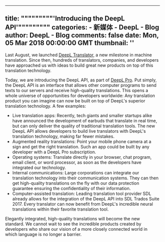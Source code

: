 
---
title: """""""""'Introducing the DeepL API'"""""""""
categories: 
    - 新媒体
    - DeepL - Blog
author: DeepL - Blog
comments: false
date: Mon, 05 Mar 2018 00:00:00 GMT
thumbnail: ''
---

<div>   
<p>Last August, we launched <a href="https://www.deepl.com/translator">DeepL Translator</a>, a new milestone in machine translation.  Since then, hundreds of translators, companies, and developers have approached us with ideas to build great new products on top of this translation technology.</p> <p>Today, we are introducing the DeepL API, as part of <a href="https://www.deepl.com/pro.html">DeepL Pro</a>.  Put simply, the DeepL API is an interface that allows other computer programs to send texts to our servers and receive high-quality translations.  This opens a whole universe of opportunities for developers worldwide:     Any translation product you can imagine can now be built on top of DeepL's superior translation technology. A few examples:</p>     <ul>         <li>Live translation apps: Recently, tech giants and smaller startups alike have announced the development of earbuds that translate in real time, but can only deliver the quality of traditional translation tools. The new DeepL API allows developers to build live translators with DeepL's translation technology, making far fewer mistakes.</li>         <li>Augmented reality translations: Point your mobile phone camera at a sign and get the right translation. Such an app could be built by any developer with a DeepL Pro subscription.</li>         <li>Operating systems: Translate directly in your browser, chat program, email client, or word processor, as soon as the developers have integrated our technology.</li>         <li>Internal communications: Large corporations can integrate our translation technology into their communication systems. They can then get high-quality translations on the fly with our data protection guarantee ensuring the confidentiality of their information.</li>         <li>Computer-assisted translation: Leading translation tool provider SDL already allows for the integration of the DeepL API into SDL Trados Suite 2017. Every translator can now benefit from DeepL's incredible neural translations within their favorite translation tool.</li>     </ul>     <p>Elegantly integrated, high-quality translations will become the new standard. We cannot wait to see the incredible products created by developers who share our vision of a more closely connected world in which language is no longer a barrier.</p>  
</div>
            
